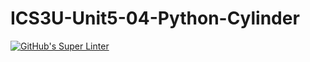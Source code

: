 # ICS3U-Unit5-04-Python-Cylinder

[![GitHub's Super Linter](https://github.com/liam-fletcher1/ICS3U-Unit5-04-Python-Cylinder/workflows/GitHub's%20Super%20Linter/badge.svg)](https://github.com/liam-fletcher1/ICS3U-Unit5-04-Python-Cylinder/actions)
